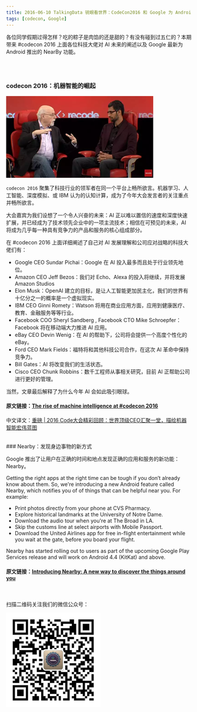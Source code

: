 ```yaml
---
title: 2016-06-10 TalkingData 锐眼看世界：CodeCon2016 和 Google 为 Android 开发的新功能 Nearby 
tags: [codecon, Google]
---
```


各位同学假期过得怎样？吃的粽子是肉馅的还是甜的？有没有碰到过五仁的？本期带来 #codecon 2016 上面各位科技大佬对 AI 未来的阐述以及 Google 最新为 Android 推出的 NearBy 功能。

<br>
<br>

### codecon 2016：机器智能的崛起 

![](/images/googleceo.png)

`codecon 2016` 聚集了科技行业的领军者在同一个平台上畅所欲言。机器学习、人工智能、深度模拟、或 IBM 认为的认知计算，成为了今年大会发言者的关注重点并畅所欲言。

大会嘉宾为我们设想了一个令人兴奋的未来：AI 正以难以置信的速度和深度快速扩展，并已经成为了技术领先企业中的一项主流技术；相信在可预见的未来，AI 将成为几乎每一种具有竞争力的产品和服务的核心组成部分。

在 #codecon 2016 上面详细阐述了自己对 AI 发展理解和公司应对战略的科技大佬们有：

- Google CEO Sundar Pichai：Google 在 AI 投入最多而且处于行业领先地位。
- Amazon CEO Jeff Bezos：我们对 Echo、Alexa 的投入将继续，并将发展 Amazon Studios
- Elon Musk：OpenAI 建立的目标，是让人工智能更加民主化，我们的世界有十亿分之一的概率是一个虚拟现实。
- IBM CEO Ginni Romety：Watson 将用在商业应用方面，应用到健康医疗、教育、金融服务等等行业。
- Facebook COO Sheryl Sandberg , Facebook CTO Mike Schroepfer：Facebook 将在移动端大力推进 AI 应用。
- eBay CEO Devin Wenig：在 AI 的帮助下，公司将会提供一个高度个性化的 eBay。
- Ford CEO Mark Fields：福特将和其他科技公司合作，在这次 AI 革命中保持竞争力。
- Bill Gates：AI 将改变我们的生活状态。
- Cisco CEO Chunk Robbins：数千工程师从事相关研究，目前 AI 正帮助公司进行更好的管理。

当然，文章最后解释了为什么今年 AI 会如此吸引眼球。

#### 原文链接：[The rise of machine intelligence at #codecon 2016](http://www.recode.net/2016/6/6/11863268/artificial-intelligence-machine-learning-code-conference-steven-sinofksy)

中文译文：[重磅 | 2016 Code大会精彩回顾：世界顶级CEO汇聚一堂，描绘机器智能宏伟蓝图](https://mp.weixin.qq.com/s?__biz=MzA3MzI4MjgzMw==&mid=2650715947&idx=1&sn=4351743fd6cfd86af1c5eeb9c3ac7ec2)

<br>
### Nearby：发现身边事物的新方式 

Google 推出了让用户在正确的时间和地点发现正确的应用和服务的新功能：Nearby。

Getting the right apps at the right time can be tough if you don’t already know about them. So, we're introducing a new Android feature called Nearby, which notifies you of of things that can be helpful near you.
For example:

- Print photos directly from your phone at CVS Pharmacy.
- Explore historical landmarks at the University of Notre Dame.
- Download the audio tour when you're at The Broad in LA.
- Skip the customs line at select airports with Mobile Passport.
- Download the United Airlines app for free in-flight entertainment while you wait at the gate, before you board your flight.

Nearby has started rolling out to users as part of the upcoming Google Play Services release and will work on Android 4.4 (KitKat) and above.

#### 原文链接：[Introducing Nearby: A new way to discover the things around you](https://android.googleblog.com/2016/06/introducing-nearby-new-way-to-discover.html)

<br>
<br>
扫描二维码关注我们的微信公众号：

![](/images/erweima.jpg)